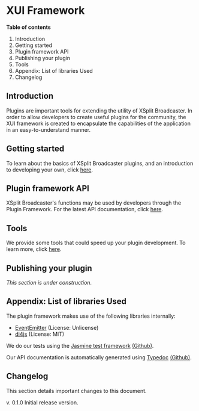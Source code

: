 # XUI Framework

**Table of contents**

1. Introduction
2. Getting started
3. Plugin framework API
4. Publishing your plugin
5. Tools
6. Appendix: List of libraries Used
7. Changelog

## Introduction

Plugins are important tools for extending the utility of XSplit Broadcaster. In order to allow developers to create useful plugins for the community, the XUI framework is created to encapsulate the capabilities of the application in an easy-to-understand manner.

## Getting started

To learn about the basics of XSplit Broadcaster plugins, and an introduction to developing your own, click [here](https://github.com/SplitmediaLabsLimited/xui/blob/gh-pages/guide/getting-started.md).

## Plugin framework API

XSplit Broadcaster's functions may be used by developers through the Plugin Framework. For the latest API documentation, click [here](http://splitmedialabslimited.github.io/xui/docs/).

## Tools

We provide some tools that could speed up your plugin development. To learn more, click [here](https://github.com/SplitmediaLabsLimited/xui/blob/gh-pages/guide/tooling.md).

## Publishing your plugin

*This section is under construction.*

## Appendix: List of libraries Used

The plugin framework makes use of the following libraries internally:
* [EventEmitter](https://github.com/Wolfy87/EventEmitter) (License: Unlicense)
* [di4js](https://github.com/gedbac/di4js) (License: MIT)

We do our tests using the [Jasmine test framework](http://jasmine.github.io/) [(Github)](https://github.com/jasmine/jasmine).

Our API documentation is automatically generated using [Typedoc](http://typedoc.io/) [(Github)](https://github.com/sebastian-lenz/typedoc).

## Changelog

This section details important changes to this document.

v. 0.1.0 Initial release version.

